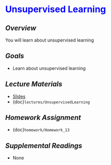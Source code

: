 # <span style="color: blue;"><b>Unsupervised Learning</b></span>

## *Overview*
You will learn about unsupervised learning

## *Goals*
* Learn about unsupervised learning

## *Lecture Materials*
* [Slides](https://docs.google.com/presentation/d/1jGxr3j5t7Ahi3Ai6501dVJXOIzvlYMGhe9ZDqHlcfjo/edit?usp=sharing)
* {doc}`lectures/UnsupervisedLearning`

## *Homework Assignment*
* {doc}`homework/Homework_13`

## *Supplemental Readings*
* None
